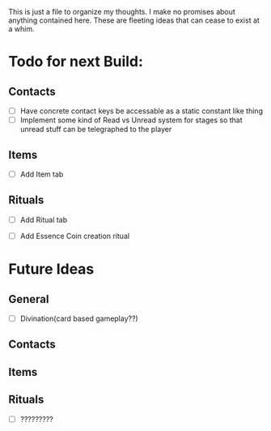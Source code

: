 This is just a file to organize my thoughts.
I make no promises about anything contained here.
These are fleeting ideas that can cease to exist at a whim.

# Todo for next Build:
## Contacts
- [ ] Have concrete contact keys be accessable as a static constant like thing
- [ ] Implement some kind of Read vs Unread system for stages so that unread stuff can be telegraphed to the player
## Items
- [ ] Add Item tab
## Rituals
- [ ] Add Ritual tab
- [ ] Add Essence Coin creation ritual


# Future Ideas
## General
- [ ] Divination(card based gameplay??)
## Contacts
## Items
## Rituals
- [ ] ?????????
